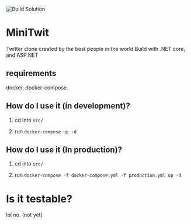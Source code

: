 ![Build Solution](https://github.com/trivivium/devops-2k20/workflows/Build%20Solution/badge.svg)


# MiniTwit
Twitter clone created by the best people in the world
Build with .NET core, and ASP.NET

## requirements
docker, docker-compose.

## How do I use it (in development)?
    
1. cd into `src/`

2. run `docker-compose up -d`

## How do I use it (In production)?
1. cd into `src/`

2. run `docker-compose -f docker-compose.yml -f production.yml up -d`

# Is it testable?
lol no. (not yet)
